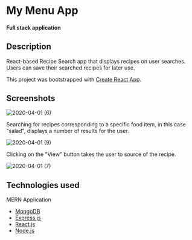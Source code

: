 # My Menu App

<h4>Full stack application<h4>


## Description

React-based Recipe Search app that displays recipes on user searches. Users can save their searched recipes for later use.

This project was bootstrapped with [Create React App](https://github.com/facebook/create-react-app).

## Screenshots

![2020-04-01 (6)](https://user-images.githubusercontent.com/55059602/78191094-eceb7300-743a-11ea-98fc-04c116a1d0b7.png)

Searching for recipes corresponding to a specific food item, in this case "salad", displays a number of results for the user.

![2020-04-01 (9)](https://user-images.githubusercontent.com/55059602/78192359-9af81c80-743d-11ea-90c0-d9a6e1734005.png)

Clicking on the "View" button takes the user to source of the recipe.

![2020-04-01 (7)](https://user-images.githubusercontent.com/55059602/78191258-405dc100-743b-11ea-8eed-a8238fa72f90.png)



## Technologies used

MERN Application

- [MongoDB](mongodb.com)
- [Express.js](https://expressjs.com)
- [React.js](https://reactjs.org/)
- [Node.js](https://nodejs.org/en/)


